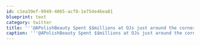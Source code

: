 ```yaml
---
id: c1ea39ef-9949-4065-acf8-1e754e46ea81
blueprint: text
category: twitter
title: '''@APolishBeauty Spent $$millions at OJs just around the corner from your work. Bar stool 2nd from the right is "mine" ;)'
caption: '''@APolishBeauty Spent $$millions at OJs just around the corner from your work. Bar stool 2nd from the right is "mine" ;)'
---
```

